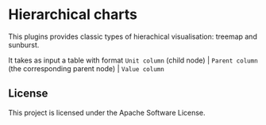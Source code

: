 # Hierarchical charts

This plugins provides classic types of hierachical visualisation:  treemap and sunburst.

It takes as input a table with format `Unit column` (child node) | `Parent column` (the corresponding parent node) | `Value column`

## License 

This project is licensed under the Apache Software License.